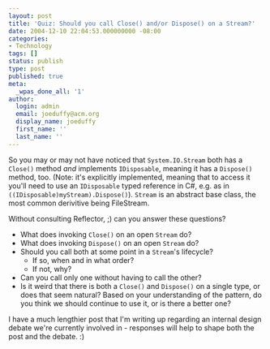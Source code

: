 ```yaml
---
layout: post
title: 'Quiz: Should you call Close() and/or Dispose() on a Stream?'
date: 2004-12-10 22:04:53.000000000 -08:00
categories:
- Technology
tags: []
status: publish
type: post
published: true
meta:
  _wpas_done_all: '1'
author:
  login: admin
  email: joeduffy@acm.org
  display_name: joeduffy
  first_name: ''
  last_name: ''
---
```

So you may or may not have noticed that `System.IO.Stream` both has a `Close()`
method _and_ implements `IDisposable`, meaning it has a `Dispose()` method, too.
(Note: it's explicitly implemented, meaning that to access it you'll need to
use an `IDisposable` typed reference in C#, e.g. as in
`((IDisposable)myStream).Dispose()`). `Stream` is an abstract base class, the most
common derivitive being FileStream.

Without consulting Reflector, ;) can you answer these questions?

- What does invoking `Close()` on an open `Stream` do?
- What does invoking `Dispose()` on an open `Stream` do?
- Should you call both at some point in a `Stream`'s lifecycle?
  - If so, when and in what order?
  - If not, why?
- Can you call only one without having to call the other?
- Is it weird that there is both a `Close()` and `Dispose()` on a single type, or
  does that seem natural? Based on your understanding of the pattern, do you
think we should continue to use it, or is there a better one?

I have a much lengthier post that I'm writing up regarding an internal design
debate we're currently involved in - responses will help to shape both the post
and the debate. :)

